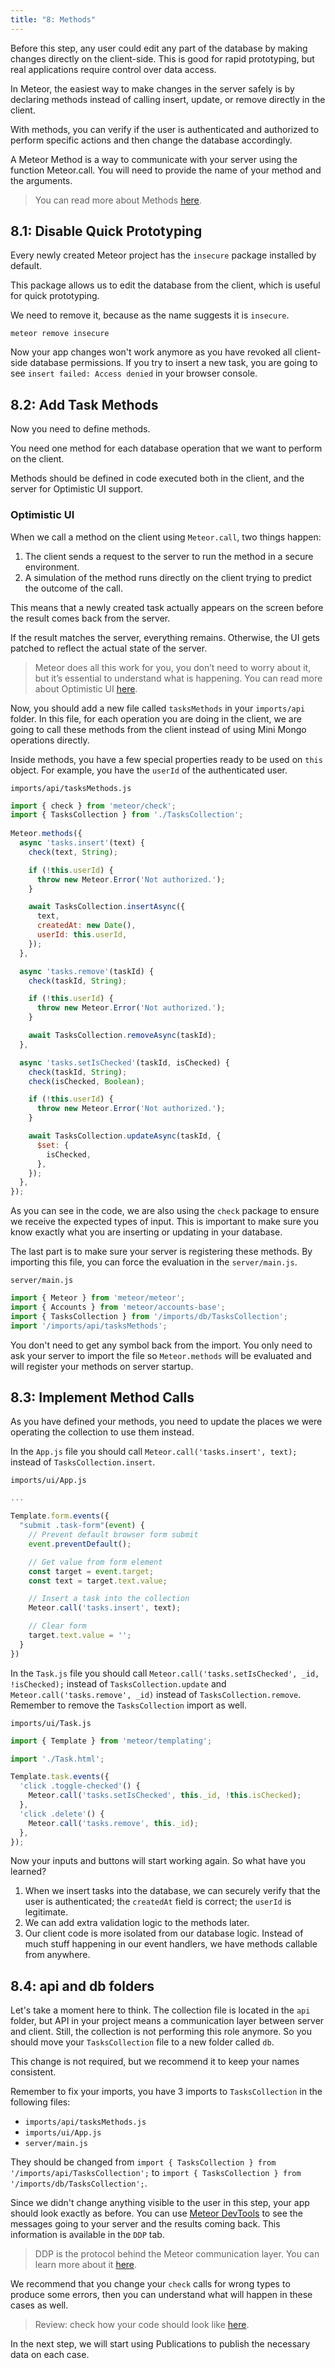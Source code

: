 ```yaml
---
title: "8: Methods"
---
```


Before this step, any user could edit any part of the database by making changes directly on the client-side. This is good for rapid prototyping, but real applications require control over data access.

In Meteor, the easiest way to make changes in the server safely is by declaring methods instead of calling insert, update, or remove directly in the client.

With methods, you can verify if the user is authenticated and authorized to perform specific actions and then change the database accordingly.

A Meteor Method is a way to communicate with your server using the function Meteor.call. You will need to provide the name of your method and the arguments.

> You can read more about Methods [here](https://guide.meteor.com/methods.html).

## 8.1: Disable Quick Prototyping

Every newly created Meteor project has the `insecure` package installed by default.

This package allows us to edit the database from the client, which is useful for quick prototyping.

We need to remove it, because as the name suggests it is `insecure`.

```
meteor remove insecure
```

Now your app changes won't work anymore as you have revoked all client-side database permissions. If you try to insert a new task, you are going to see `insert failed: Access denied` in your browser console.

## 8.2: Add Task Methods

Now you need to define methods.

You need one method for each database operation that we want to perform on the client.

Methods should be defined in code executed both in the client, and the server for Optimistic UI support.

### Optimistic UI

When we call a method on the client using `Meteor.call`, two things happen:

1. The client sends a request to the server to run the method in a secure environment.
2. A simulation of the method runs directly on the client trying to predict the outcome of the call.

This means that a newly created task actually appears on the screen before the result comes back from the server.

If the result matches the server, everything remains. Otherwise, the UI gets patched to reflect the actual state of the server.

> Meteor does all this work for you, you don’t need to worry about it, but it’s essential to understand what is happening. You can read more about Optimistic UI [here](https://blog.meteor.com/optimistic-ui-with-meteor-67b5a78c3fcf).

Now, you should add a new file called `tasksMethods` in your `imports/api` folder. In this file, for each operation you are doing in the client, we are going to call these methods from the client instead of using Mini Mongo operations directly.

Inside methods, you have a few special properties ready to be used on `this` object. For example, you have the `userId` of the authenticated user.

`imports/api/tasksMethods.js`
```js
import { check } from 'meteor/check';
import { TasksCollection } from './TasksCollection';
 
Meteor.methods({
  async 'tasks.insert'(text) {
    check(text, String);

    if (!this.userId) {
      throw new Meteor.Error('Not authorized.');
    }

    await TasksCollection.insertAsync({
      text,
      createdAt: new Date(),
      userId: this.userId,
    });
  },

  async 'tasks.remove'(taskId) {
    check(taskId, String);

    if (!this.userId) {
      throw new Meteor.Error('Not authorized.');
    }

    await TasksCollection.removeAsync(taskId);
  },

  async 'tasks.setIsChecked'(taskId, isChecked) {
    check(taskId, String);
    check(isChecked, Boolean);

    if (!this.userId) {
      throw new Meteor.Error('Not authorized.');
    }

    await TasksCollection.updateAsync(taskId, {
      $set: {
        isChecked,
      },
    });
  },
});
```

As you can see in the code, we are also using the `check` package to ensure we receive the expected types of input. This is important to make sure you know exactly what you are inserting or updating in your database.

The last part is to make sure your server is registering these methods. By importing this file, you can force the evaluation in the `server/main.js`.

`server/main.js`

```js
import { Meteor } from 'meteor/meteor';
import { Accounts } from 'meteor/accounts-base';
import { TasksCollection } from '/imports/db/TasksCollection';
import '/imports/api/tasksMethods';
```

You don't need to get any symbol back from the import. You only need to ask your server to import the file so `Meteor.methods` will be evaluated and will register your methods on server startup.

## 8.3: Implement Method Calls

As you have defined your methods, you need to update the places we were operating the collection to use them instead.

In the `App.js` file you should call `Meteor.call('tasks.insert', text);` instead of `TasksCollection.insert`.

`imports/ui/App.js`

```js
...

Template.form.events({
  "submit .task-form"(event) {
    // Prevent default browser form submit
    event.preventDefault();

    // Get value from form element
    const target = event.target;
    const text = target.text.value;

    // Insert a task into the collection
    Meteor.call('tasks.insert', text);

    // Clear form
    target.text.value = '';
  }
})
```

In the `Task.js` file you should call `Meteor.call('tasks.setIsChecked', _id, !isChecked);` instead of `TasksCollection.update` and `Meteor.call('tasks.remove', _id)` instead of `TasksCollection.remove`. Remember to remove the `TasksCollection` import as well.

`imports/ui/Task.js`

```js
import { Template } from 'meteor/templating';

import './Task.html';

Template.task.events({
  'click .toggle-checked'() {
    Meteor.call('tasks.setIsChecked', this._id, !this.isChecked);
  },
  'click .delete'() {
    Meteor.call('tasks.remove', this._id);
  },
});
```

Now your inputs and buttons will start working again. So what have you learned?

1. When we insert tasks into the database, we can securely verify that the user is authenticated; the `createdAt` field is correct; the `userId` is legitimate.
2. We can add extra validation logic to the methods later.
3. Our client code is more isolated from our database logic. Instead of much stuff happening in our event handlers, we have methods callable from anywhere.

## 8.4: api and db folders

Let's take a moment here to think. The collection file is located in the `api` folder, but API in your project means a communication layer between server and client. Still, the collection is not performing this role anymore. So you should move your `TasksCollection` file to a new folder called `db`.

This change is not required, but we recommend it to keep your names consistent.

Remember to fix your imports, you have 3 imports to `TasksCollection` in the following files:
- `imports/api/tasksMethods.js`
- `imports/ui/App.js`
- `server/main.js`

They should be changed from `import { TasksCollection } from '/imports/api/TasksCollection';` to `import { TasksCollection } from '/imports/db/TasksCollection';`.

Since we didn't change anything visible to the user in this step, your app should look exactly as before. You can use [Meteor DevTools](https://chrome.google.com/webstore/detail/meteor-devtools-evolved/ibniinmoafhgbifjojidlagmggecmpgf) to see the messages going to your server and the results coming back. This information is available in the `DDP` tab.

> DDP is the protocol behind the Meteor communication layer. You can learn more about it [here](https://github.com/meteor/meteor/blob/devel/packages/ddp/DDP.md).

We recommend that you change your `check` calls for wrong types to produce some errors, then you can understand what will happen in these cases as well.

> Review: check how your code should look like [here](https://github.com/meteor/blaze-tutorial/tree/master/src/simple-todos/step08).

In the next step, we will start using Publications to publish the necessary data on each case.
